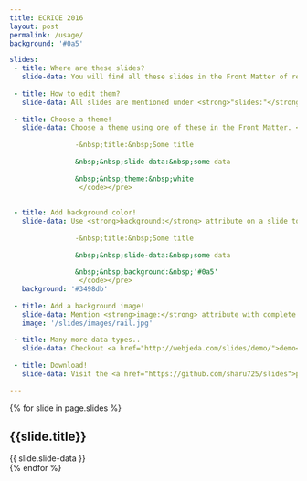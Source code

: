 ```yaml
---
title: ECRICE 2016
layout: post
permalink: /usage/
background: '#0a5'

slides:
 - title: Where are these slides?
   slide-data: You will find all these slides in the Front Matter of respective posts. Search inside <strong>_posts</strong> folder.
     
 - title: How to edit them?
   slide-data: All slides are mentioned under <strong>"slides:"</strong> in every post. Change its content for your needs.
   
 - title: Choose a theme!
   slide-data: Choose a theme using one of these in the Front Matter. <strong>black, white, league, sky, beige, simple, serif, blood(default), night, moon, solarized</strong>.<pre><code>
       
                -&nbsp;title:&nbsp;Some title
            
                &nbsp;&nbsp;slide-data:&nbsp;some data
                 
                &nbsp;&nbsp;theme:&nbsp;white
                 </code></pre>
   
 
 - title: Add background color!
   slide-data: Use <strong>background:</strong> attribute on a slide to change its backround color.<pre><code>
       
                -&nbsp;title:&nbsp;Some title
            
                &nbsp;&nbsp;slide-data:&nbsp;some data
                 
                &nbsp;&nbsp;background:&nbsp;'#0a5'
                 </code></pre>
   background: '#3498db'
   
 - title: Add a background image!
   slide-data: Mention <strong>image:</strong> attribute with complete path of the image in Front Matter for the particular slide. <pre><code>image:&nbsp;'/images/image-1.jpg'</code></pre>
   image: '/slides/images/rail.jpg'
   
 - title: Many more data types..
   slide-data: Checkout <a href="http://webjeda.com/slides/demo/">demo</a> page for more data types.
   
 - title: Download!
   slide-data: Visit the <a href="https://github.com/sharu725/slides">project page</a> or directly <a href="https://github.com/sharu725/slides/archive/master.zip">download</a>.

---
```


{% for slide in page.slides %}                 
<section data-background="{% if slide.image %}{{slide.image}}{% elsif slide.background %}{{slide.background}}{% else %}{{page.background}}{% endif %}">
        <h1>{{slide.title}}</h1>{{ slide.slide-data }}

</section>               
{% endfor %}
    
